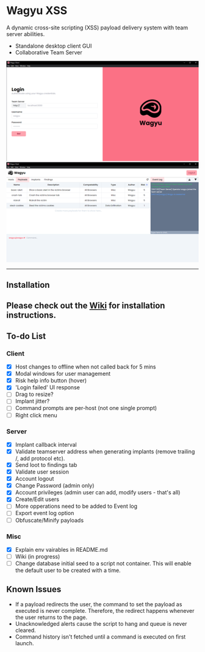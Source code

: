 # Wagyu XSS
A dynamic cross-site scripting (XSS) payload delivery system with team server abilities.

- Standalone desktop client GUI
- Collaborative Team Server

![Client Login Page](./images/client-login.png) ![Client Payloads Table](./images/client-payloads.png)

---
## Installation
Please check out the [Wiki](https://wagyu-docs.jamiepegg.com/) for installation instructions. 
---
## To-do List
### Client
- [x] Host changes to offline when not called back for 5 mins
- [x] Modal windows for user management
- [x] Risk help info button (hover)
- [x] 'Login failed' UI response
- [ ] Drag to resize?
- [ ] Implant jitter?
- [ ] Command prompts are per-host (not one single prompt)
- [ ] Right click menu

### Server
- [x] Implant callback interval
- [x] Validate teamserver address when generating implants (remove trailing /, add protocol etc).
- [x] Send loot to findings tab
- [x] Validate user session
- [x] Account logout
- [x] Change Password (admin only)
- [x] Account privileges (admin user can add, modify users - that's all)
- [x] Create/Edit users
- [ ] More opperations need to be added to Event log
- [ ] Export event log option
- [ ] Obfuscate/Minify payloads

### Misc
- [x] Explain env vairables in README.md
- [ ] Wiki (in progress)
- [ ] Change database initial seed to a script not container. This will enable the default user to be created with a time.

## Known Issues
* If a payload redirects the user, the command to set the payload as executed is never complete. Therefore, the redirect happens whenever the user returns to the page.
* Unacknowledged alerts cause the script to hang and queue is never cleared.
* Command history isn't fetched until a command is executed on first launch.